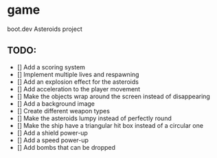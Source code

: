 # game
boot.dev Asteroids project

## TODO:

- [] Add a scoring system
- [] Implement multiple lives and respawning
- [] Add an explosion effect for the asteroids
- [] Add acceleration to the player movement
- [] Make the objects wrap around the screen instead of disappearing
- [] Add a background image
- [] Create different weapon types
- [] Make the asteroids lumpy instead of perfectly round
- [] Make the ship have a triangular hit box instead of a circular one
- [] Add a shield power-up
- [] Add a speed power-up
- [] Add bombs that can be dropped
